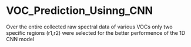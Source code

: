 # VOC_Prediction_Usinng_CNN
Over the entire collected raw spectral data of various VOCs only two specific regions (r1,r2) were selected for the better performence of the 1D CNN model
